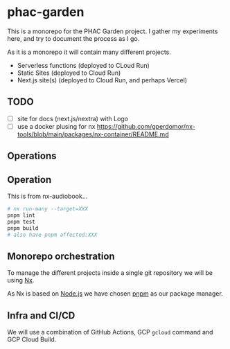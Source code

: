 # phac-garden

This is a monorepo for the PHAC Garden project.
I gather my experiments here, and try to document the process as I go.

As it is a monorepo it will contain many different projects.

- Serverless functions (deployed to CLoud Run)
- Static Sites (deployed to Cloud Run)
- Next.js site(s) (deployed to Cloud Run, and perhaps Vercel)

## TODO

- [ ] site for docs (next.js/nextra) with Logo
- [ ] use a docker plusing for nx <https://github.com/gperdomor/nx-tools/blob/main/packages/nx-container/README.md>

## Operations

## Operation

This is from nx-audiobook...

```bash
# nx run-many --target=XXX
pnpm lint
pnpm test
pnpm build
# also have pnpm affected:XXX
```

## Monorepo orchestration

To manage the different projects inside a single git repository we will be using [Nx](https://nx.dev/).

As Nx is based on [Node.js](https://nodejs.org/en) we have chosen [pnpm](https://pnpm.io/) as our package manager.

## Infra and CI/CD

We will use a combination of GitHub Actions, GCP `gcloud` command and GCP Cloud Build.
